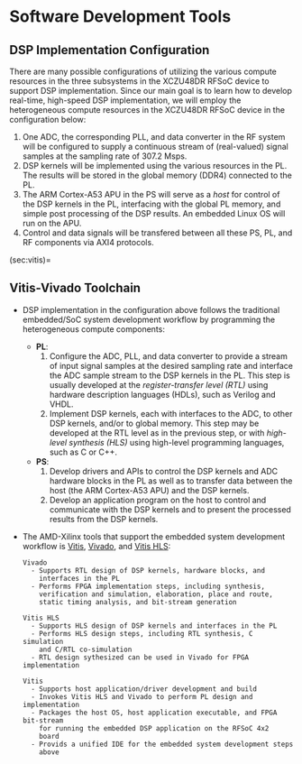 # Software Development Tools

## DSP Implementation Configuration
There are many possible configurations of utilizing the various
compute resources in the three subsystems in the XCZU48DR RFSoC
device to support DSP implementation. Since our main goal is to
learn how to develop real-time, high-speed DSP implementation, we
will employ the heterogeneous compute resources in the XCZU48DR
RFSoC device in the configuration below:
  1. One ADC, the corresponding PLL, and data converter in the RF
     system will be configured to supply a continuous stream of
     (real-valued) signal samples at the sampling rate of $307.2$ Msps.
  2. DSP kernels will be implemented using the various
     resources in the PL. The results will be stored in the global
     memory (DDR4) connected to the PL. 
  3. The ARM Cortex-A53 APU in the PS will serve as a *host* for
     control of the DSP kernels in the PL, interfacing with the global
     PL memory, and simple post processing of the DSP results. An
     embedded Linux OS will run on the APU.
  4. Control and data signals will be transfered between all these PS,
      PL, and RF components via AXI4 protocols.

(sec:vitis)=
## Vitis-Vivado Toolchain
* DSP implementation in the configuration above follows the
  traditional embedded/SoC system development workflow by programming
  the heterogeneous compute components:
  - **PL**:
    1. Configure the ADC, PLL, and data converter to provide a stream
      of input signal samples at the desired sampling rate and
      interface the ADC sample stream to the DSP kernels in the PL.
      This step is usually developed at the *register-transfer level
      (RTL)* using hardware description languages (HDLs), such as
      Verilog and VHDL.
    2. Implement DSP kernels, each with interfaces to the ADC, to other DSP
       kernels, and/or to global memory. This step may be developed at
       the RTL level as in the previous step, or with *high-level
       synthesis (HLS)* using  high-level programming languages, such
       as C or C++.
  - **PS**:
    1. Develop drivers and APIs to control the DSP kernels and ADC
      hardware blocks in the PL as well as to transfer data between
      the host (the ARM Cortex-A53 APU) and the DSP kernels.
    2. Develop an application program on the host to control and
       communicate with the DSP kernels and to present the processed
       results from the DSP kernels.

* The AMD-Xilinx tools that support the embedded system
  development workflow is [Vitis](https://www.xilinx.com/products/design-tools/vitis.html), [Vivado](https://www.xilinx.com/products/design-tools/vivado.html), and [Vitis HLS](https://www.xilinx.com/products/design-tools/vitis/vitis-hls.html):
  ```{glossary}
  Vivado
    - Supports RTL design of DSP kernels, hardware blocks, and
      interfaces in the PL
    - Performs FPGA implementation steps, including synthesis,
      verification and simulation, elaboration, place and route,
      static timing analysis, and bit-stream generation

  Vitis HLS
    - Supports HLS design of DSP kernels and interfaces in the PL
    - Performs HLS design steps, including RTL synthesis, C simulation
      and C/RTL co-simulation
    - RTL design sythesized can be used in Vivado for FPGA implementation

  Vitis
    - Supports host application/driver development and build
    - Invokes Vitis HLS and Vivado to perform PL design and implementation
    - Packages the host OS, host application executable, and FPGA bit-stream
      for running the embedded DSP application on the RFSoC 4x2
      board
    - Provids a unified IDE for the embedded system development steps
      above
  ```
